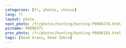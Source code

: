 ```yaml
---
categories: [fr, photos, chasse]
lang: fr
layout: photo
next_photo: /fr/photos/hunting/hunting-P0000278.html
picname: P0000371
prev_photo: /fr/photos/hunting/hunting-P0000183.html
tags: [Dead Grass, Dead Zebra]
---
```


